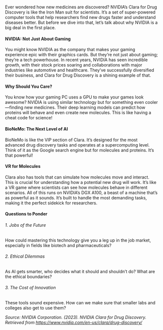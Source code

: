 Ever wondered how new medicines are discovered? NVIDIA’s Clara for Drug Discovery is like the Iron Man suit for scientists. It’s a set of super-powered computer tools that help researchers find new drugs faster and understand diseases better. But before we dive into that, let’s talk about why NVIDIA is a big deal in the first place.

#### NVIDIA: Not Just About Gaming

You might know NVIDIA as the company that makes your gaming experience epic with their graphics cards. But they’re not just about gaming; they’re a tech powerhouse. In recent years, NVIDIA has seen incredible growth, with their stock prices soaring and collaborations with major industries like automotive and healthcare. They’ve successfully diversified their business, and Clara for Drug Discovery is a shining example of that.

#### Why Should You Care?

You know how your gaming PC uses a GPU to make your games look awesome? NVIDIA is using similar technology but for something even cooler—finding new medicines. Their deep learning models can predict how proteins will behave and even create new molecules. This is like having a cheat code for science!

#### BioNeMo: The Next Level of AI

BioNeMo is like the VIP section of Clara. It’s designed for the most advanced drug discovery tasks and operates at a supercomputing level. Think of it as the Google search engine but for molecules and proteins. It’s that powerful!

#### VR for Molecules

Clara also has tools that can simulate how molecules move and interact. This is crucial for understanding how a potential new drug will work. It’s like a VR game where scientists can see how molecules behave in different scenarios. All of this runs on NVIDIA’s DGX A100, a beast of a machine that’s as powerful as it sounds. It’s built to handle the most demanding tasks, making it the perfect sidekick for researchers.

#### Questions to Ponder

###### 1. Jobs of the Future

How could mastering this technology give you a leg up in the job market, especially in fields like biotech and pharmaceuticals?

###### 2. Ethical Dilemmas

As AI gets smarter, who decides what it should and shouldn’t do? What are the ethical boundaries?

###### 3. The Cost of Innovation

These tools sound expensive. How can we make sure that smaller labs and colleges also get to use them?

*Source: NVIDIA Corporation. (2023). NVIDIA Clara for Drug Discovery. Retrieved from <https://www.nvidia.com/en-us/clara/drug-discovery/>*